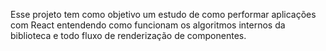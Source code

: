 Esse projeto tem como objetivo um estudo de como performar aplicações com React entendendo como funcionam os algoritmos internos da biblioteca e todo fluxo de renderização de componentes.